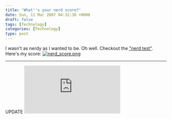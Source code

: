 ```yaml
---
title: 'What''s your nerd score?'
date: Sun, 11 Mar 2007 04:32:38 +0000
draft: false
tags: [Technology]
categories: [Technology]
type: post
---
```


I wasn't as nerdy as I wanted to be. Oh well. Checkout the ["nerd test"](http://www.nerdtests.com/ft_nq.php). Here's my score: [![nerd_score.png](http://zeusville.files.wordpress.com/2007/03/nerd_score.png)](http://zeusville.files.wordpress.com/2007/03/nerd_score.png "nerd_score.png")

* * *

UPDATE [![I am nerdier than 77% of all people. Are you nerdier? Click here to find out!](http://www.nerdtests.com/images/ft/nq.php?val=2732)](http://www.nerdtests.com/ft_nq.php?im)